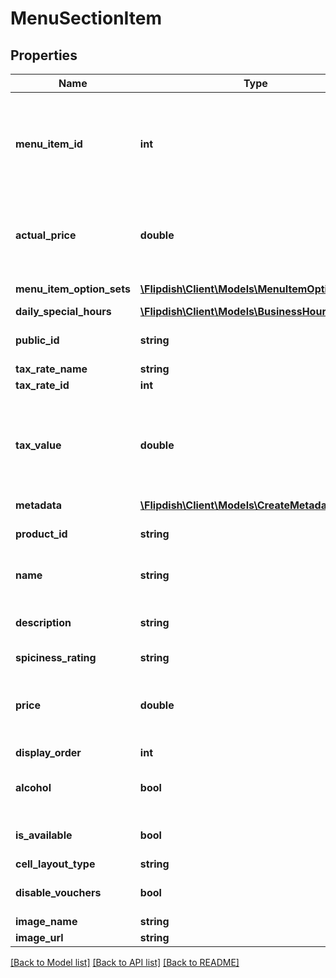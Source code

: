 # MenuSectionItem

## Properties
Name | Type | Description | Notes
------------ | ------------- | ------------- | -------------
**menu_item_id** | **int** | Menu item identifier. This ID may change at any time. Use &#x60;PublicId&#x60; if you need a permanent reference to the item. | [optional] 
**actual_price** | **double** | Actual price - the minimum price possible when all required option set items prices are included. | [optional] 
**menu_item_option_sets** | [**\Flipdish\\Client\Models\MenuItemOptionSet[]**](MenuItemOptionSet.md) | Menu item option sets | [optional] 
**daily_special_hours** | [**\Flipdish\\Client\Models\BusinessHoursPeriod[]**](BusinessHoursPeriod.md) | Daily special hours | [optional] 
**public_id** | **string** | Permanent reference to the item. | [optional] 
**tax_rate_name** | **string** | Tax rate name | [optional] 
**tax_rate_id** | **int** | TaxRate | [optional] 
**tax_value** | **double** | TaxValue - the tax associated with this item, based on TaxRate / TaxType and Currency (currency determines decimal point precision) | [optional] 
**metadata** | [**\Flipdish\\Client\Models\CreateMetadata[]**](CreateMetadata.md) | List of metadata | [optional] 
**product_id** | **string** | Product Id when the Item is associated to a Product | [optional] 
**name** | **string** | Menu item name (like \&quot;Korma\&quot;) | [optional] 
**description** | **string** | Description (like \&quot;A lovely dish from the east\&quot;) | [optional] 
**spiciness_rating** | **string** | Spiciness rating | [optional] 
**price** | **double** | Price - this is only used when there is no master option set and should be set to 0 if a master option set exists. | [optional] 
**display_order** | **int** | Display order | [optional] 
**alcohol** | **bool** | To be set true if the item or an option of the item contains an alcoholic drink. | [optional] 
**is_available** | **bool** | True if we accept orders for this item still | [optional] 
**cell_layout_type** | **string** | Small | Medium | Large  Affects the layout of the menu. | [optional] 
**disable_vouchers** | **bool** | If true, then vouchers won&#39;t be applied for this item | [optional] 
**image_name** | **string** | Image url | [optional] 
**image_url** | **string** | Image url | [optional] 

[[Back to Model list]](../README.md#documentation-for-models) [[Back to API list]](../README.md#documentation-for-api-endpoints) [[Back to README]](../README.md)


